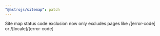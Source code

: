 ```yaml
---
"@astrojs/sitemap": patch
---
```


Site map status code exclusion now only excludes pages like /[error-code] or /[locale]/[error-code]
